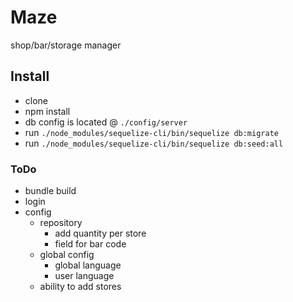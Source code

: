 # Maze
shop/bar/storage manager

## Install

* clone
* npm install
* db config is located @ `./config/server`
* run `./node_modules/sequelize-cli/bin/sequelize db:migrate`
* run `./node_modules/sequelize-cli/bin/sequelize db:seed:all`

### ToDo
- bundle build
- login
- config
  - repository
    - add quantity per store
    - field for bar code
  - global config
    - global language
    - user language
  - ability to add stores
